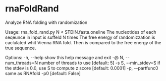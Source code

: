 # rnaFoldRand
Analyze RNA folding with randomization

Usage: rna_fold_rand.py N < STDIN.fasta.oneline
	The nucleotides of each seqeunce in input is suffeld N times
	The free energy of randomizzation is caclulated whit Vienna RNA fold.
	Then is compared to the free energy of the true sequence.
	

Options:
  -h, --help            show this help message and exit
  -@ N, --num_threads=N
                        number of threads to use [default: 5]
  -s S, --min_stdev=S   if the stdev is 0.0, use S to compute z score
                        [default: 0.0001]
  -p, --partfunc0       same as RNAfold -p0 [default: False]
